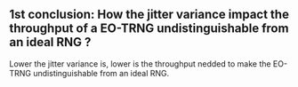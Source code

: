 ## 1st conclusion: How the jitter variance impact the throughput of a EO-TRNG undistinguishable from an ideal RNG ?
Lower the jitter variance is, lower is the throughput nedded to make the EO-TRNG undistinguishable from an ideal RNG.

